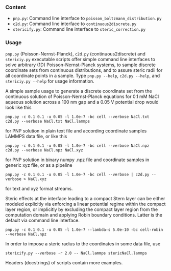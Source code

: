 ### Content
* `pnp.py`: Command line interface to `poisson_boltzmann_distribution.py`
* `c2d.py`: Command line interface to `continuous2discrete.py`
* `stericify.py`: Command line interface to `steric_correction.py`

### Usage
`pnp.py` (Poisson-Nernst-Planck), `c2d.py` (continuous2discrete) and
`stericiy.py` executable scripts offer simple command line interfaces
to solve arbitrary (1D) Poisson-Nernst-Planck systems, to sample
discrete coordinate sets from continuous distributions, and to
assure steric radii for all coordinate points in a sample.
Type `pnp.py --help`, `c2d.py --help`, and `stericiy.py --help`
for usage information.

A simple sample usage to generate a discrete coordinate set from
the continuous solution of Poisson-Nernst-Planck equations for
0.1 mM NaCl aqueous solution across a 100 nm gap and a 0.05 V potential drop
would look like this

    pnp.py -c 0.1 0.1 -u 0.05 -l 1.0e-7 -bc cell --verbose NaCl.txt
    c2d.py --verbose NaCl.txt NaCl.lammps

for PNP solution in plain text file and according coordinate samples LAMMPS
data file, or like this

    pnp.py -c 0.1 0.1 -u 0.05 -l 1.0e-7 -bc cell --verbose NaCl.npz
    c2d.py --verbose NaCl.npz NaCl.xyz

for PNP solution in binary numpy .npz file and coordinate samples in generic
xyz file, or as a pipeline

    pnp.py -c 0.1 0.1 -u 0.05 -l 1.0e-7 -bc cell --verbose | c2d.py --verbose > NaCl.xyz

for text and xyz format streams.

Steric effects at the interface leading to a compact Stern layer can be either
modeled explicitly via enforcing a linear potential regime within the compact
layer region, or implicitly by excluding the compact layer region from the
computation domain and applying Robin boundary conditions. Latter is the default
via command line interface.  

    pnp.py -c 0.1 0.1 -u 0.05 -l 1.0e-7 --lambda-s 5.0e-10 -bc cell-robin --verbose NaCl.npz

In order to impose a steric radius to the coordinates in some data file, use

    stericify.py --verbose -r 2.0 -- NaCl.lammps stericNaCl.lammps

Headers (docstrings) of scripts contain more examples.
